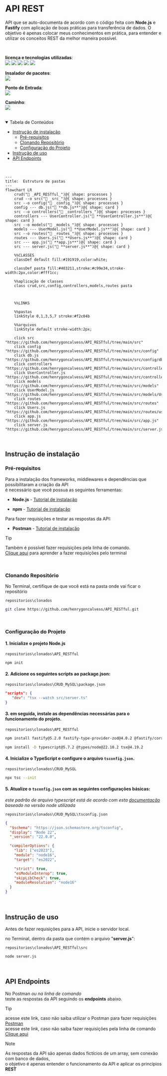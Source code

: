 # API REST

API que se auto-documenta de acordo com o código feita com **Node.js** e **Fastify** com aplicação de boas práticas para transferência de dados. O objetivo é apenas colocar meus conhecimentos em prática, para entender e utilizar os conceitos REST da melhor maneira possível.

<br>

**licença e tecnologias utilizadas**:  
<img src="https://img.shields.io/github/license/henrygoncalvess/API_RESTful?style=for-the-badge&labelColor=gray&color=97ca00"> <a href="https://fastify.dev/docs/latest/Guides/Getting-Started/"><img src="https://img.shields.io/badge/fastify-5.2.0-000000?style=for-the-badge&logo=fastify&logoColor=000000&labelColor=gray"></a> <a href="https://zod.dev/"><img src="https://img.shields.io/badge/zod-3.24.1-3E67B1?style=for-the-badge&logo=zod&logoColor=darkblue&labelColor=gray"></a> <a href="https://nodejs.org/pt"><img src="https://img.shields.io/badge/node-20.16.0-5FA04E?style=for-the-badge&logo=node.js&logoColor=5FA04E&labelColor=gray"></a> <a href="https://learning.postman.com/docs/introduction/overview/"><img src="https://img.shields.io/badge/postman-11.16.0-FF6C37?style=for-the-badge&logo=postman&logoColor=FF6C37&labelColor=gray"></a>

**Insalador de pacotes**:  
<a href="https://docs.npmjs.com"><img src="https://img.shields.io/badge/npm-10.8.2-CB3837?style=for-the-badge&logo=npm&logoColor=CB3837&labelColor=gray"></a>

**Ponto de Entrada**:  
<span><img src="https://img.shields.io/badge/server.ts-333333?style=for-the-badge"></span>

**Caminho**:  
<span><img src="https://img.shields.io/badge/src/server.ts-333333?style=for-the-badge"></span>

<br>

<details open="open">
<summary>Tabela de Conteúdos</summary>
  
- [Instrução de instalação](#instrução-de-instalação)
  - [Pré-requisitos](#pré-requisitos)
  - [Clonando Repositório](#clonando-repositório)
  - [Configuração do Projeto](#configuração-do-projeto)
- [Instrução de uso](#instrução-de-uso)
- [API Endpoints](#api-endpoints)
  
</details>

<br>

``` mermaid
---
title:  Estrutura de pastas
---
flowchart LR
    crud("📁 _API_RESTful_")@{ shape: processes }
    crud --o src("📁 _src_")@{ shape: processes }
    src --o config("📁 _config_")@{ shape: processes }
    config --- db.js("📄 **db.js**")@{ shape: card }
    src --o controllers("📁 _controllers_")@{ shape: processes }
    controllers --- UserController.js("📄 **UserController.js**")@{ shape: card }
    src --o models("📁 _models_")@{ shape: processes }
    models --- UserModel.js("📄 **UserModel.js**")@{ shape: card }
    src --o routes("📁 _routes_")@{ shape: processes }
    routes --- Users.js("📄 **Users.js**")@{ shape: card }
    src --- app.js("📄 **app.js**")@{ shape: card }
    src --- server.js("📄 **server.js**")@{ shape: card }

    %%CLASSES
    classDef default fill:#191919,color:white;
    
    classDef pasta fill:#403211,stroke:#c99e34,stroke-width:2px,color:#fff1cc;

    %%aplicação de classes
    class crud,src,config,controllers,models,routes pasta



    %%LINKS
    
    %%pastas
    linkStyle 0,1,3,5,7 stroke:#f2c04b

    %%arquivos
    linkStyle default stroke-width:2px;

    click src "https://github.com/henrygoncalvess/API_RESTful/tree/main/src"
    click config "https://github.com/henrygoncalvess/API_RESTful/tree/main/src/config"
    click db.js "https://github.com/henrygoncalvess/API_RESTful/tree/main/src/config/db.js"
    click controllers "https://github.com/henrygoncalvess/API_RESTful/tree/main/src/controllers"
    click UserController.js "https://github.com/henrygoncalvess/API_RESTful/tree/main/src/controllers/UserController.js"
    click models "https://github.com/henrygoncalvess/API_RESTful/tree/main/src/models"
    click UserModel.js "https://github.com/henrygoncalvess/API_RESTful/tree/main/src/models/UserModel.js"
    click routes "https://github.com/henrygoncalvess/API_RESTful/tree/main/src/routes"
    click Users.js "https://github.com/henrygoncalvess/API_RESTful/tree/main/src/routes/users.js"
    click app.js "https://github.com/henrygoncalvess/API_RESTful/tree/main/src/app.js"
    click server.js "https://github.com/henrygoncalvess/API_RESTful/tree/main/src/server.js"
```

<br>

## Instrução de instalação

### Pré-requisitos
Para a instalação dos frameworks, middlewares e dependências que possibilitaram a criação da API  
é necessário que você possua as seguintes ferramentas:

- **Node.js** - [Tutorial de instalação](https://nodejs.org/pt)

- **npm** - [Tutorial de instalação](https://docs.npmjs.com/downloading-and-installing-node-js-and-npm)

Para fazer requisições e testar as respostas da API:
- **Postman** - [Tutorial de instalação](https://www.postman.com/downloads/)

> [!tip]
> Também é possível fazer requisições pela linha de comando.  
[Clique aqui](https://www.campuscode.com.br/conteudos/comandos-curl-para-testar-requisicoes-api) para aprender a fazer requisições pelo terminal

<br>

### Clonando Repositório
No Terminal, certifique de que você está na pasta onde vai ficar o repositório

`repositorios\clonados`
``` bash
git clone https://github.com/henrygoncalvess/API_RESTful.git
```

<br>

### Configuração do Projeto

#### 1. Inicialize o projeto Node.js

`repositorios\clonados\API_RESTful`
``` bash
npm init
```

#### 2. Adicione os seguintes scripts ao package.json:

`repositorios\clonados\CRUD_MySQL\package.json`
``` json
"scripts": {
   "dev": "tsx --watch src/server.ts"
}
```

#### 3. em seguida, instale as dependências necessárias para o funcionamento do projeto.

`repositorios\clonados\API_RESTful`
``` bash
npm install fastify@5.2.0 fastify-type-provider-zod@4.0.2 @fastify/cors@10.0.1 zod@3.24.1 @fastify/swagger@9.4.0 @fastify/swagger-ui@5.2.0
```
``` bash
npm install -D typescript@5.7.2 @types/node@22.10.2 tsx@4.19.2
```

#### 4. Inicialize o TypeScript e configure o arquivo `tsconfig.json`.

`repositorios\clonados\CRUD_MySQL`
``` bash
npx tsc --init
```

#### 5. Atualize o `tsconfig.json` com as seguintes configurações básicas:
_este padrão de arquivo typescript está de acordo com esta [documentação](https://github.com/tsconfig/bases)_  
_baseado na versão node utilizada_

`repositorios\clonados\CRUD_MySQL\tsconfig.json`
``` json
{
  "$schema": "https://json.schemastore.org/tsconfig",
  "display": "Node 22",
  "_version": "22.0.0",

  "compilerOptions": {
    "lib": ["es2023"],
    "module": "node16",
    "target": "es2022",

    "strict": true,
    "esModuleInterop": true,
    "skipLibCheck": true,
    "moduleResolution": "node16"
  }
}
```

<br>

## Instrução de uso

Antes de fazer requisições para a API, inicie o servidor local.

no Terminal, dentro da pasta que contém o arquivo "**server.js**":

`repositorios\clonados\API_RESTful\src`
``` bash
node server.js
```

<br>

## API Endpoints

No Postman *ou na linha de comando*  
teste as respostas da API seguindo os **endpoints** abaixo.

> [!tip]
> acesse este link, caso não saiba utilizar o Postman para fazer requisições [Postman](https://learning.postman.com/docs/introduction/overview/)  
> acesse este link, caso não saiba fazer requisições pela linha de comando [Clique aqui](https://www.campuscode.com.br/conteudos/comandos-curl-para-testar-requisicoes-api)

> [!note]
> As respostas da API são apenas dados fictícios de um array, sem conexão com banco de dados,  
> o objetivo é apenas entender o funcionamento da API e aplicar os princípios **REST**